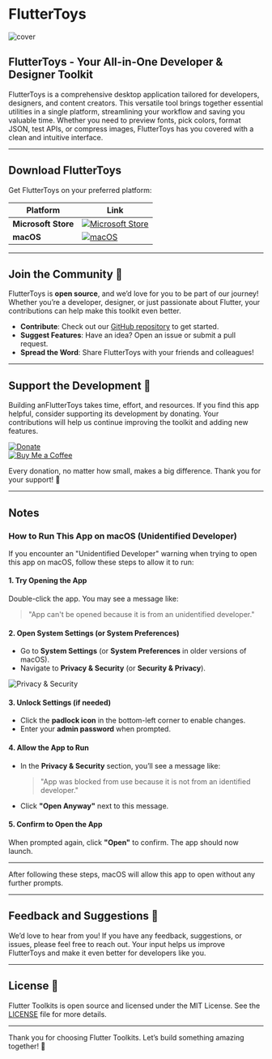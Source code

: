 # FlutterToys
![cover](https://github.com/tranhuudang/fluttertoys/blob/master/assets/banner.png?raw=true)

## FlutterToys - Your All-in-One Developer & Designer Toolkit

FlutterToys is a comprehensive desktop application tailored for developers, designers, and content creators. 
This versatile tool brings together essential utilities in a single platform, streamlining your workflow and saving you valuable time. 
Whether you need to preview fonts, pick colors, format JSON, test APIs, or compress images, FlutterToys has you covered with a clean and intuitive interface.

---

## Download FlutterToys

Get FlutterToys on your preferred platform:

| Platform  | Link                                                                                                                                                                          |  
|-----------|-------------------------------------------------------------------------------------------------------------------------------------------------------------------------------|  
| **Microsoft Store** | [![Microsoft Store](https://img.shields.io/badge/Microsoft_Store-0078D4?style=for-the-badge&logo=microsoft&logoColor=white)](https://www.microsoft.com/store/productId/9NM16ZPQH6BZ?ocid=pdpshare) |  
| **macOS** | [![macOS](https://img.shields.io/badge/macOS-000000?style=for-the-badge&logo=apple&logoColor=white)](https://github.com/tranhuudang/fluttertoys/releases)                 |  

---

## Join the Community 🌟

FlutterToys is **open source**, and we’d love for you to be part of our journey! Whether you’re a developer, designer, or just passionate about Flutter, your contributions can help make this toolkit even better.

- **Contribute**: Check out our [GitHub repository](https://github.com/tranhuudang/fluttertoys) to get started.
- **Suggest Features**: Have an idea? Open an issue or submit a pull request.
- **Spread the Word**: Share FlutterToys with your friends and colleagues!

---

## Support the Development 💖

Building anFlutterToys takes time, effort, and resources. If you find this app helpful, consider supporting its development by donating. Your contributions will help us continue improving the toolkit and adding new features.

[![Donate](https://img.shields.io/badge/Donate-PayPal-blue?style=for-the-badge&logo=paypal)](https://paypal.me/DangTran565)  
[![Buy Me a Coffee](https://img.shields.io/badge/Buy_Me_a_Coffee-FFDD00?style=for-the-badge&logo=buy-me-a-coffee&logoColor=black)](https://buymeacoffee.com/dak_solutions)

Every donation, no matter how small, makes a big difference. Thank you for your support! 🙏

---


## Notes

### How to Run This App on macOS (Unidentified Developer)

If you encounter an "Unidentified Developer" warning when trying to open this app on macOS, follow these steps to allow it to run:

#### 1. Try Opening the App
Double-click the app. You may see a message like:
> "App can't be opened because it is from an unidentified developer."

#### 2. Open System Settings (or System Preferences)
- Go to **System Settings** (or **System Preferences** in older versions of macOS).
- Navigate to **Privacy & Security** (or **Security & Privacy**).

![Privacy & Security](https://github.com/tranhuudang/diccon_dictionary/blob/master/assets/%E2%80%AFPM.png?raw=true)

#### 3. Unlock Settings (if needed)
- Click the **padlock icon** in the bottom-left corner to enable changes.
- Enter your **admin password** when prompted.

#### 4. Allow the App to Run
- In the **Privacy & Security** section, you’ll see a message like:
  > "App was blocked from use because it is not from an identified developer."
- Click **"Open Anyway"** next to this message.

#### 5. Confirm to Open the App
When prompted again, click **"Open"** to confirm. The app should now launch.

---

After following these steps, macOS will allow this app to open without any further prompts.


---

## Feedback and Suggestions 💬

We’d love to hear from you! If you have any feedback, suggestions, or issues, please feel free to reach out. Your input helps us improve FlutterToys and make it even better for developers like you.

---

## License 📜

Flutter Toolkits is open source and licensed under the MIT License. See the [LICENSE](LICENSE) file for more details.

---

Thank you for choosing Flutter Toolkits. Let’s build something amazing together! 🎉  
